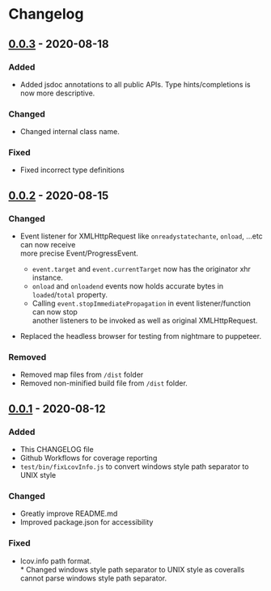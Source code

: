 # Changelog

<!-- ## [Unreleased] -->

## [0.0.3] - 2020-08-18

### Added
- Added jsdoc annotations to all public APIs. Type hints/completions is now more descriptive.

### Changed
- Changed internal class name.

### Fixed
- Fixed incorrect type definitions

## [0.0.2] - 2020-08-15

### Changed
- Event listener for XMLHttpRequest like `onreadystatechante`, `onload`, ...etc can now receive  
  more precise Event/ProgressEvent.
  
  - `event.target` and `event.currentTarget` now has the originator xhr instance.
  - `onload` and `onloadend` events now holds accurate bytes in `loaded`/`total` property.
  - Calling `event.stopImmediatePropagation` in event listener/function can now stop  
    another listeners to be invoked as well as original XMLHttpRequest.
    
- Replaced the headless browser for testing from nightmare to puppeteer.

### Removed
- Removed map files from `/dist` folder
- Removed non-minified build file from `/dist` folder.

## [0.0.1] - 2020-08-12

### Added

- This CHANGELOG file
- Github Workflows for coverage reporting
- `test/bin/fixLcovInfo.js` to convert windows style path separator to UNIX style 

### Changed
- Greatly improve README.md
- Improved package.json for accessibility

### Fixed
- lcov.info path format.  
  \* Changed windows style path separator to UNIX style as coveralls cannot parse windows style path separator.
  
<!-- [Unreleased]: https://github.com/Hinaser/xspy/compare/v0.0.3...v0.0.4 -->
[0.0.3]: https://github.com/Hinaser/xspy/releases/tag/v0.0.3
[0.0.2]: https://github.com/Hinaser/xspy/releases/tag/v0.0.2
[0.0.1]: https://github.com/Hinaser/xspy/releases/tag/v0.0.1
